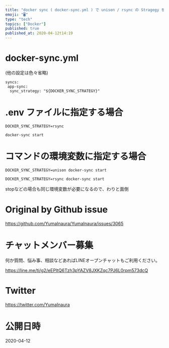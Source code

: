 ```yaml
---
title: "docker sync ( docker-sync.yml ) で unison / rsync の Stragegy をコマンドの環境変数"
emoji: "🖥"
type: "tech"
topics: ["Docker"]
published: true
published_at: 2020-04-12t14:19
---
```


# docker-sync.yml

(他の設定は色々省略)

```
syncs:
 app-sync:
  sync_strategy: "${DOCKER_SYNC_STRATEGY}"
```


# .env ファイルに指定する場合

```
DOCKER_SYNC_STRATEGY=rsync
```

```
docker-sync start
```

# コマンドの環境変数に指定する場合

```
DOCKER_SYNC_STRATEGY=unison docker-sync start
```

```
DOCKER_SYNC_STRATEGY=rsync docker-sync start
```

stopなどの場合も同じ環境変数が必要になるので、わりと面倒



# Original by Github issue

https://github.com/YumaInaura/YumaInaura/issues/3065








<!-- Update From Qiita API -->

# チャットメンバー募集


何か質問、悩み事、相談などあればLINEオープンチャットもご利用ください。

https://line.me/ti/g2/eEPltQ6Tzh3pYAZV8JXKZqc7PJ6L0rpm573dcQ





# Twitter


https://twitter.com/YumaInaura


<!-- Update From Qiita API -->



# 公開日時

2020-04-12
